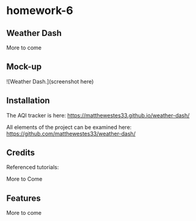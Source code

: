 # homework-6

## Weather Dash

More to come

## Mock-up

![Weather Dash.](screenshot here)

## Installation

The AQI tracker is here: https://matthewestes33.github.io/weather-dash/

All elements of the project can be examined here: https://github.com/matthewestes33/weather-dash/

## Credits

Referenced tutorials:

More to Come

## Features

More to come
